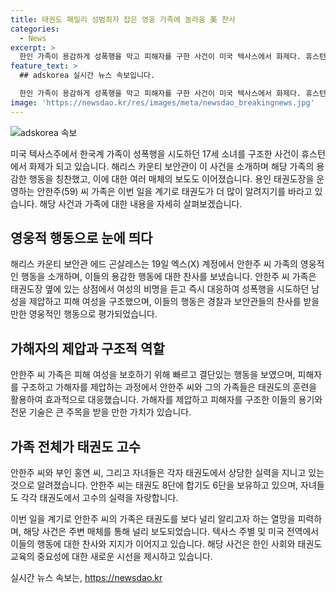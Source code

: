 ```yaml
---
title: 태권도 패밀리 성범죄자 잡은 영웅 가족에 놀라움 美 찬사
categories:
  - News
excerpt: >
  한인 가족이 용감하게 성폭행을 막고 피해자를 구한 사건이 미국 텍사스에서 화제다. 휴스턴의 '용인 태권도' 관장 안한주 씨와 가족은 태권도장 옆에서 성폭행을 시도한 남성을 제압하고 피해 여성을 구조했다. 보안관도 그들을 찬사하며 사건은 주요 매체에 보도되었고, 해당 가족은 모두 태권도 고수로 알려져 있다. 사건의 영웅적인 행동은 사람들의 관심을 끌고 있다.
feature_text: >
  ## adskorea 실시간 뉴스 속보입니다.

  한인 가족이 용감하게 성폭행을 막고 피해자를 구한 사건이 미국 텍사스에서 화제다. 휴스턴의 '용인 태권도' 관장 안한주 씨와 가족은 태권도장 옆에서 성폭행을 시도한 남성을 제압하고 피해 여성을 구조했다. 보안관도 그들을 찬사하며 사건은 주요 매체에 보도되었고, 해당 가족은 모두 태권도 고수로 알려져 있다. 사건의 영웅적인 행동은 사람들의 관심을 끌고 있다.
image: 'https://newsdao.kr/res/images/meta/newsdao_breakingnews.jpg'
---
```


<p><img src="https://newsdao.kr/res/images/meta/newsdao_breakingnews.jpg" alt="adskorea 속보" /></p>

<p>미국 텍사스주에서 한국계 가족이 성폭행을 시도하던 17세 소녀를 구조한 사건이 휴스턴에서 화제가 되고 있습니다. 해리스 카운티 보안관이 이 사건을 소개하며 해당 가족의 용감한 행동을 칭찬했고, 이에 대한 여러 매체의 보도도 이어졌습니다. 용인 태권도장을 운영하는 안한주(59) 씨 가족은 이번 일을 계기로 태권도가 더 많이 알려지기를 바라고 있습니다. 해당 사건과 가족에 대한 내용을 자세히 살펴보겠습니다.</p>

<h2 data-ke-size="size26">영웅적 행동으로 눈에 띄다</h2>

<p>해리스 카운티 보안관 에드 곤살레스는 19일 엑스(X) 계정에서 안한주 씨 가족의 영웅적인 행동을 소개하며, 이들의 용감한 행동에 대한 찬사를 보냈습니다. 안한주 씨 가족은 태권도장 옆에 있는 상점에서 여성의 비명을 듣고 즉시 대응하여 성폭행을 시도하던 남성을 제압하고 피해 여성을 구조했으며, 이들의 행동은 경찰과 보안관들의 찬사를 받을 만한 영웅적인 행동으로 평가되었습니다.</p>

<h2 data-ke-size="size26">가해자의 제압과 구조적 역할</h2>

<p>안한주 씨 가족은 피해 여성을 보호하기 위해 빠르고 결단있는 행동을 보였으며, 피해자를 구조하고 가해자를 제압하는 과정에서 안한주 씨와 그의 가족들은 태권도의 훈련을 활용하여 효과적으로 대응했습니다. 가해자를 제압하고 피해자를 구조한 이들의 용기와 전문 기술은 큰 주목을 받을 만한 가치가 있습니다.</p>

<h2 data-ke-size="size26">가족 전체가 태권도 고수</h2>

<p>안한주 씨와 부인 홍연 씨, 그리고 자녀들은 각자 태권도에서 상당한 실력을 지니고 있는 것으로 알려졌습니다. 안한주 씨는 태권도 8단에 합기도 6단을 보유하고 있으며, 자녀들도 각각 태권도에서 고수의 실력을 자랑합니다.</p>

<p>이번 일을 계기로 안한주 씨의 가족은 태권도를 보다 널리 알리고자 하는 열망을 피력하며, 해당 사건은 주변 매체를 통해 널리 보도되었습니다. 텍사스 주별 및 미국 전역에서 이들의 행동에 대한 찬사와 지지가 이어지고 있습니다. 해당 사건은 한인 사회와 태권도 교육의 중요성에 대한 새로운 시선을 제시하고 있습니다.</p>
실시간 뉴스 속보는, <a href="https://newsdao.kr" rel="dofollow">https://newsdao.kr</a>


